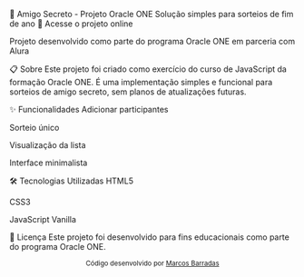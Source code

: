 🎁 Amigo Secreto - Projeto Oracle ONE
Solução simples para sorteios de fim de ano
🔗 Acesse o projeto online

Projeto desenvolvido como parte do programa Oracle ONE em parceria com Alura

📋 Sobre
Este projeto foi criado como exercício do curso de JavaScript da formação Oracle ONE. É uma implementação simples e funcional para sorteios de amigo secreto, sem planos de atualizações futuras.

✨ Funcionalidades
Adicionar participantes

Sorteio único

Visualização da lista

Interface minimalista

🛠 Tecnologias Utilizadas
HTML5

CSS3

JavaScript Vanilla

📝 Licença
Este projeto foi desenvolvido para fins educacionais como parte do programa Oracle ONE.

<div align="center"> <sub>Código desenvolvido por <a href="https://github.com/MarcosBarradas">Marcos Barradas</a></sub> </div>

